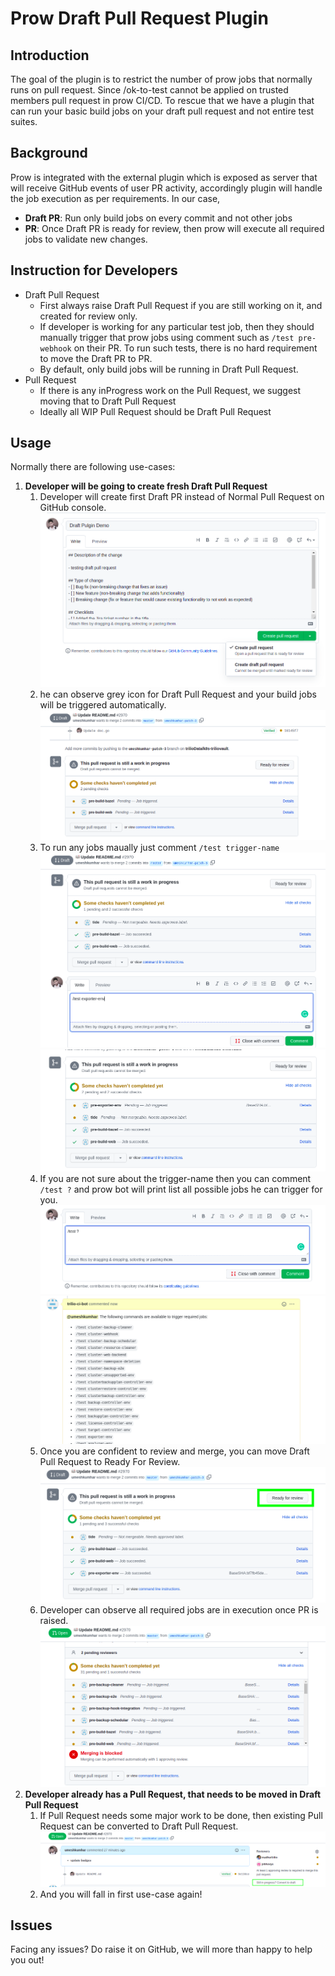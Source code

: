 # Prow Draft Pull Request Plugin

## Introduction
The goal of the plugin is to restrict the number of prow jobs that normally runs on pull request. Since /ok-to-test cannot be applied on trusted members pull request in prow CI/CD.
To rescue that we have a plugin that can run your basic build jobs on your draft pull request and not entire test suites.

## Background
Prow is integrated with the external plugin which is exposed as server that will receive GitHub events of user PR activity, accordingly plugin will handle the job execution as per requirements.
In our case,
- **Draft PR**: Run only build jobs on every commit and not other jobs
- **PR**: Once Draft PR is ready for review, then prow will execute all required jobs to validate new changes.

## Instruction for Developers
- Draft Pull Request
    - First always raise Draft Pull Request if you are still working on it, and created for review only.
    - If developer is working for any particular test job, then they should manually trigger that prow jobs using comment such as `/test pre-webhook` on their PR. To run such tests, there is no hard requirement to move the Draft PR to PR.
    - By default, only build jobs will be running in Draft Pull Request.
-  Pull Request
    - If there is any inProgress work on the Pull Request, we suggest moving that to Draft Pull Request
    - Ideally all WIP Pull Request should be Draft Pull Request


## Usage
Normally there are following use-cases:

1. **Developer will be going to create fresh Draft Pull Request**
    1. Developer will create first Draft PR instead of Normal Pull Request on GitHub console.
      ![image](./images/img1.png)
    2. he can observe grey icon for Draft Pull Request and your build jobs will be triggered automatically.
       ![image](./images/img4.png)
    3. To run any jobs maually just comment `/test trigger-name`
       ![image](./images/img7.png)
       ![image](./images/img8.png)
    4. If you are not sure about the trigger-name then you can comment `/test ?` and prow bot will print list all possible jobs he can trigger for you.
       ![image](./images/img5.png)
       ![image](./images/img6.png)
    5. Once you are confident to review and merge, you can move Draft Pull Request to Ready For Review.
       ![image](./images/img12.png)
    6. Developer can observe all required jobs are in execution once PR is raised.
       ![image](./images/img10.png)
2. **Developer already has a Pull Request, that needs to be moved in Draft Pull Request**
    1. If Pull Request needs some major work to be done, then existing Pull Request can be converted to Draft Pull Request.
       ![image](./images/img13.png)
    2. And you will fall in first use-case again!

## Issues
Facing any issues? Do raise it on GitHub, we will more than happy to help you out!
